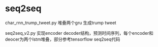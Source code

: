 # seq2seq
char_rnn_trump_tweet.py  堆叠两个gru 生成trump tweet

seq2seq_v2.py 实现encoder decoder结构，预测时间序列，每个encoder和deocer为两个lstm堆叠，部分参考tensorflow seq2seq代码

